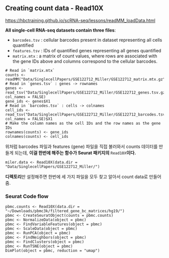 ## Creating count data - Read10X

https://hbctraining.github.io/scRNA-seq/lessons/readMM_loadData.html

**All single-cell RNA-seq datasets contain three files**:

- `barcodes.tsv` : cellular barcodes present in dataset representing all cells quantified
- `features.tsv` : IDs of quantified genes representing all genes quantified
- `matrix.mtx` : a matrix of count values, where rows are associated with the gene IDs above and columns correspond to the cellular barcodes.

```
# Read in `matrix.mtx`
counts <- readMM("Data/SinglecellPapers/GSE122712_Miller/GSE122712_matrix.mtx.gz")
# Read in `genes.tsv` : genes -> rownames
genes <- read_tsv("Data/SinglecellPapers/GSE122712_Miller/GSE122712_genes.tsv.gz", col_names = FALSE)
gene_ids <- genes$X1
# Read in `barcodes.tsv` : cells -> colnames
cell_ids <- read_tsv("Data/SinglecellPapers/GSE122712_Miller/GSE122712_barcodes.tsv.gz", col_names = FALSE)$X1
# Make the column names as the cell IDs and the row names as the gene IDs
rownames(counts) <- gene_ids
colnames(counts) <- cell_ids

```

위처럼 barcodes 파일과 features (gene) 파일을 직접 불러와서 counts 데이터를 만들게 되는데, 
**이걸 한번에 해주는 함수가 Seurat 패키지의** `Read10X`**이다.**

```
miler.data <- Read10X(data.dir = "Data/SinglecellPapers/GSE122712_Miller/")
```

**디렉토리**만 설정해주면 한번에 세 가지 파일을 모두 찾고 알아서 count data로 만들어줌.

### Seurat Code flow

```
pbmc.counts <- Read10X(data.dir = "~/Downloads/pbmc3k/filtered_gene_bc_matrices/hg19/")
pbmc <- CreateSeuratObject(counts = pbmc.counts)
pbmc <- NormalizeData(object = pbmc)
pbmc <- FindVariableFeatures(object = pbmc)
pbmc <- ScaleData(object = pbmc)
pbmc <- RunPCA(object = pbmc)
pbmc <- FindNeighbors(object = pbmc)
pbmc <- FindClusters(object = pbmc)
pbmc <- RunTSNE(object = pbmc)
DimPlot(object = pbmc, reduction = "umap")
```
